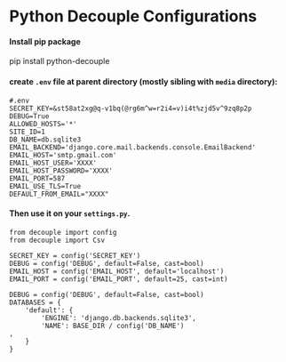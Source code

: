# Python Decouple Configurations


#### Install pip package

pip install python-decouple

#### create `.env` file at parent directory (mostly sibling with `media` directory):


```
#.env
SECRET_KEY=&st58at2xg@q-v1bq(@rg6m^w=r2i4=v)i4t%zjd5v^9zq8p2p
DEBUG=True
ALLOWED_HOSTS='*'
SITE_ID=1
DB_NAME=db.sqlite3
EMAIL_BACKEND='django.core.mail.backends.console.EmailBackend'
EMAIL_HOST='smtp.gmail.com'
EMAIL_HOST_USER='XXXX'
EMAIL_HOST_PASSWORD='XXXX'
EMAIL_PORT=587
EMAIL_USE_TLS=True
DEFAULT_FROM_EMAIL="XXXX"  

```


#### Then use it on your `settings.py`.


```
from decouple import config
from decouple import Csv

SECRET_KEY = config('SECRET_KEY')
DEBUG = config('DEBUG', default=False, cast=bool)
EMAIL_HOST = config('EMAIL_HOST', default='localhost')
EMAIL_PORT = config('EMAIL_PORT', default=25, cast=int)

DEBUG = config('DEBUG', default=False, cast=bool)
DATABASES = {
    'default': {
        'ENGINE': 'django.db.backends.sqlite3',
        'NAME': BASE_DIR / config('DB_NAME')
,
    }
}
```